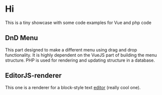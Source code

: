 # Hi

This is a tiny showcase with some code examples for Vue and php code


## DnD Menu
This part designed to make a different menu using drag and drop functionality. It is highly dependent on the VueJS 
part of building the menu structure. PHP is used for rendering and updating structure in a database.


## EditorJS-renderer
This one is a renderer for a block-style text [editor](https://github.com/codex-team/editor.js) (really cool one). 